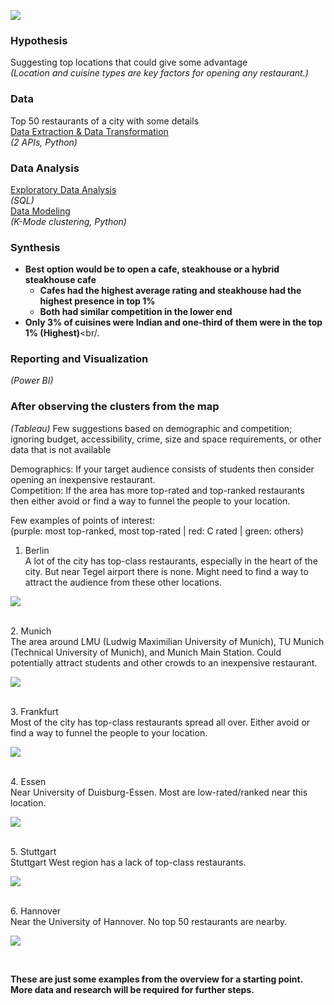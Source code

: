 ![](Pics/resto.jpg)
### Hypothesis <br/>
Suggesting top locations that could give some advantage <br/>
_(Location and cuisine types are key factors for opening any restaurant.)_
<br/>
### Data <br/> 
Top 50 restaurants of a city with some details<br/>
[Data Extraction & Data Transformation](https://github.com/s1dewalker/Opening-a-restaurant-in-Germany/blob/main/Data%20Extraction%20and%20Transformation.ipynb) <br/>
_(2 APIs, Python)_<br/>

### Data Analysis <br/>
[Exploratory Data Analysis](https://github.com/s1dewalker/Opening-a-restaurant-in-Germany/blob/main/SQLQuery.sql) <br/>
_(SQL)_ <br/>
[Data Modeling](https://github.com/s1dewalker/Opening-a-restaurant-in-Germany/blob/main/Clustering.ipynb) <br/>
_(K-Mode clustering, Python)_<br/>

### Synthesis <br/>
* __Best option would be to open a cafe, steakhouse or a hybrid steakhouse cafe__
  * __Cafes had the highest average rating and steakhouse had the highest presence in top 1%__
  * __Both had similar competition in the lower end__
* __Only 3% of cuisines were Indian and one-third of them were in the top 1% (Highest)__<br/.

### Reporting and Visualization <br/>
_(Power BI)_<br/>


### After observing the clusters from the map
_(Tableau)_
Few suggestions based on demographic and competition; ignoring budget, accessibility, crime, size and space requirements, or other data that is not available <br/>

Demographics: If your target audience consists of students then consider opening an inexpensive restaurant.<br/>
Competition: If the area has more top-rated and top-ranked restaurants then either avoid or find a way to funnel the people to your location. <br/>

Few examples of points of interest:<br/>
(purple: most top-ranked, most top-rated | red: C rated | green: others)
<br/>
1. Berlin <br/>
A lot of the city has top-class restaurants, especially in the heart of the city. But near Tegel airport there is none. Might need to find a way to attract the audience from these other locations.<br/>

![](Pics/s1.PNG)

<br/>
2. Munich <br/>
The area around LMU (Ludwig Maximilian University of Munich), TU Munich (Technical University of Munich), and Munich Main Station. Could potentially attract students and other crowds to an inexpensive restaurant.<br/>

![](Pics/s2.PNG)

<br/>
3. Frankfurt <br/>
Most of the city has top-class restaurants spread all over. Either avoid or find a way to funnel the people to your location.<br/>

![](Pics/s3.PNG)

<br/>
4. Essen <br/>
Near University of Duisburg-Essen. Most are low-rated/ranked near this location. <br/>

![](Pics/s4.PNG)

<br/>
5. Stuttgart <br/>
Stuttgart West region has a lack of top-class restaurants.<br/>

![](Pics/s5.PNG)

<br/>
6. Hannover <br/>
Near the University of Hannover. No top 50 restaurants are nearby. <br/>

![](Pics/s6.PNG)

<br/>

__These are just some examples from the overview for a starting point. More data and research will be required for further steps.__
